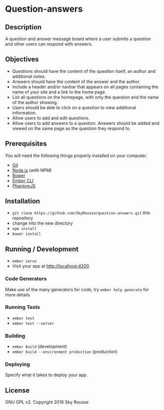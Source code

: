 # Question-answers

## Description

 A question and answer message board where a user submits a question and other users can respond with answers.

## Objectives

* Questions should have the content of the question itself, an author and additional notes.
* Answers should have the content of the answer and the author.
* Include a header and/or navbar that appears on all pages containing the name of your site and a link to the home page.
* List all questions on the homepage, with only the question and the name of the author showing.
* Users should be able to click on a question to view additional information.
* Allow users to add and edit questions.
* Allow users to add answers to a question. Answers should be added and viewed on the same page as the question they respond to.

## Prerequisites

You will need the following things properly installed on your computer.

* [Git](http://git-scm.com/)
* [Node.js](http://nodejs.org/) (with NPM)
* [Bower](http://bower.io/)
* [Ember CLI](http://ember-cli.com/)
* [PhantomJS](http://phantomjs.org/)

## Installation

* `git clone https://github.com/SkyRousse/question-answers.git` this repository
* change into the new directory
* `npm install`
* `bower install`

## Running / Development

* `ember serve`
* Visit your app at [http://localhost:4200](http://localhost:4200).

### Code Generators

Make use of the many generators for code, try `ember help generate` for more details

### Running Tests

* `ember test`
* `ember test --server`

### Building

* `ember build` (development)
* `ember build --environment production` (production)

### Deploying

Specify what it takes to deploy your app.

## License

GNU GPL v2. Copyright 2016 Sky Rousse
